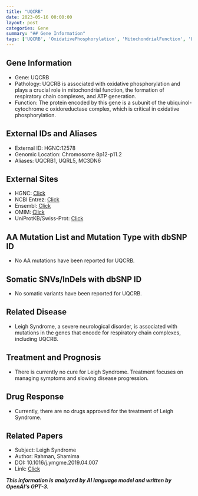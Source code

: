 ```yaml
---
title: "UQCRB"
date: 2023-05-16 00:00:00
layout: post
categories: Gene
summary: "## Gene Information"
tags: ['UQCRB', 'OxidativePhosphorylation', 'MitochondrialFunction', 'LeighSyndrome', 'RespiratoryChainComplexes', 'TreatmentOptions', 'GeneticInformation', 'NeurologicalDisorder']
---
```


## Gene Information
- Gene: UQCRB
- Pathology: UQCRB is associated with oxidative phosphorylation and plays a crucial role in mitochondrial function, the formation of respiratory chain complexes, and ATP generation.
- Function: The protein encoded by this gene is a subunit of the ubiquinol-cytochrome c oxidoreductase complex, which is critical in oxidative phosphorylation.

## External IDs and Aliases
- External ID: HGNC:12578
- Genomic Location: Chromosome 8p12-p11.2
- Aliases: UQCRB1, UQRL5, MC3DN6 

## External Sites
- HGNC: [Click](https://www.genenames.org/data/gene-symbol-report/#!/hgnc_id/12578)
- NCBI Entrez: [Click](https://www.ncbi.nlm.nih.gov/gene/7384)
- Ensembl: [Click](https://www.ensembl.org/Homo_sapiens/Gene/Summary?g=ENSG00000080939;r=8:38913410-38916838)
- OMIM: [Click](https://omim.org/entry/191341)
- UniProtKB/Swiss-Prot: [Click](https://www.uniprot.org/uniprot/P47985)

## AA Mutation List and Mutation Type with dbSNP ID
- No AA mutations have been reported for UQCRB.

## Somatic SNVs/InDels with dbSNP ID
- No somatic variants have been reported for UQCRB.

## Related Disease
- Leigh Syndrome, a severe neurological disorder, is associated with mutations in the genes that encode for respiratory chain complexes, including UQCRB.

## Treatment and Prognosis
- There is currently no cure for Leigh Syndrome. Treatment focuses on managing symptoms and slowing disease progression.

## Drug Response
- Currently, there are no drugs approved for the treatment of Leigh Syndrome.

## Related Papers
- Subject: Leigh Syndrome
- Author: Rahman, Shamima
- DOI: 10.1016/j.ymgme.2019.04.007
- Link: [Click](https://www.ncbi.nlm.nih.gov/pmc/articles/PMC6800576/)

**_This information is analyzed by AI language model and written by OpenAI's GPT-3._**
